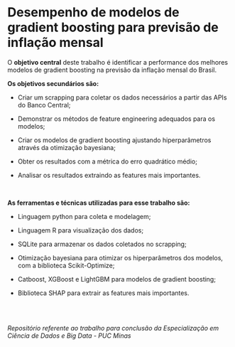 # Desempenho de modelos de gradient boosting para previsão de inflação mensal

O **objetivo central** deste trabalho é identificar a performance dos melhores modelos de gradient boosting na previsão da inflação mensal do Brasil.

**Os objetivos secundários são:**

- Criar um scrapping para coletar os dados necessários a partir das APIs do Banco Central;

-	Demonstrar os métodos de feature engineering adequados para os modelos;

- Criar os modelos de gradient boosting ajustando hiperparâmetros através da otimização bayesiana;

- Obter os resultados com a métrica do erro quadrático médio;

- Analisar os resultados extraindo as features mais importantes.

<br/>

**As ferramentas e técnicas utilizadas para esse trabalho são:**

- Linguagem python para coleta e modelagem;

- Linguagem R para visualização dos dados;

- SQLite para armazenar os dados coletados no scrapping;

- Otimização bayesiana para otimizar os hiperparâmetros dos modelos, com a biblioteca Scikit-Optimize;

- Catboost, XGBoost e LightGBM para modelos de gradient boosting;

- Biblioteca SHAP para extrair as features mais importantes.

<br/>
<br/>

*Repositório referente ao trabalho para conclusão da Especialização em Ciência de Dados e Big Data - PUC Minas*
